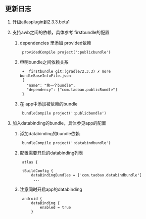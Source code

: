 ## 更新日志

1. 升级atlasplugin到2.3.3.beta1
2. 支持awb之间的依赖，具体参考 firstbundle的配置
	1. dependencies 里添加 provided依赖 

		 	providedCompile project(':publicbundle')
		 
	2. 申明bundle之间依赖关系

			➜  firstbundle git:(gradle/2.3.3) ✗ more bundleBaseInfoFile.json
			{
			  "name": "第一个bundle",
			  "dependency": ["com.taobao.publicBundle"]
			}
			
	3. 在 app中添加被依赖的bundle

			bundleCompile project(':publicbundle')
    		
3. 加入databinding的bundle，具体参见app的配置

	1. 添加databinding的bundle依赖

			bundleCompile project(':databindbundle')
			
	2. 配置需要开启的databinding列表

			atlas {
		
		    tBuildConfig {
		        dataBindingBundles = ['com.taobao.databindbundle']
		    	 ...
		    	 
    3. 注意同时开启app的databinding
		
			android {
			 	dataBinding {
	        		enabled = true
	    	 	}
	    		